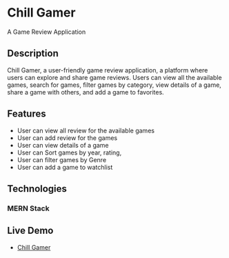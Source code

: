 # Chill Gamer

A Game Review Application

## Description
Chill Gamer, a user-friendly game review application, a platform where users can explore and share game reviews. Users can view all the available games, search for games, filter games by category, view details of a game, share a game with others, and add a game to favorites.

## Features
- User can view all review for the available games
- User can add review for the games
- User can view details of a game
- User can Sort games by year, rating,
- User can filter games by Genre
- User can add a game to watchlist

## Technologies
### MERN Stack
  
## Live Demo
- [Chill Gamer](https://game-warrior-1e8fd.web.app/)
